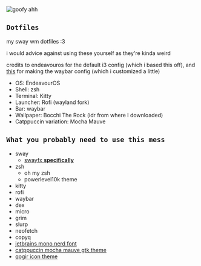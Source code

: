 ![goofy ahh](https://github.com/ophi4383/dotfiles/blob/main/1.png)

## `Dotfiles`
my sway wm dotfiles :3

i would advice against using these yourself as they're kinda weird

credits to endeavouros for the default i3 config (which i based this off), and [this](https://github.com/Pipshag/dotfiles_nord/) for making the waybar config (which i customized a little)
- OS: EndeavourOS
- Shell: zsh
- Terminal: Kitty
- Launcher: Rofi (wayland fork)
- Bar: waybar
- Wallpaper: Bocchi The Rock (idr from where I downloaded)
- Catppuccin variation: Mocha Mauve

## `What you probably need to use this mess`
- sway
  - [swayfx **specifically**](https://github.com/WillPower3309/swayfx)
- zsh
  - oh my zsh
  - powerlevel10k theme
- kitty
- rofi
- waybar
- dex
- micro
- grim
- slurp
- neofetch
- copyq
- [jetbrains mono nerd font](https://github.com/ryanoasis/nerd-fonts/raw/master/patched-fonts/JetBrainsMono/NoLigatures/Regular/complete/JetBrains%20Mono%20NL%20Nerd%20Font%20Complete%20Mono%20Regular.ttf)
- [catppuccin mocha mauve gtk theme](https://github.com/catppuccin/gtk)
- [qogir icon theme](https://github.com/vinceliuice/Qogir-theme)
